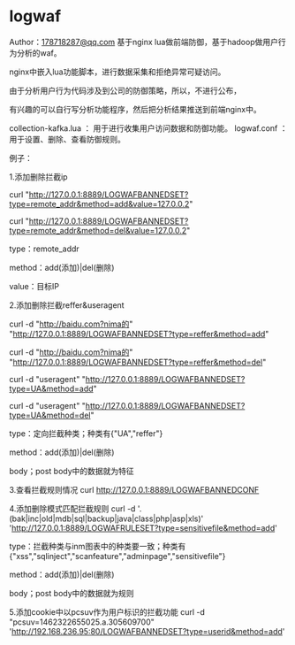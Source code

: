 ﻿# logwaf

Author：178718287@qq.com
基于nginx lua做前端防御，基于hadoop做用户行为分析的waf。

nginx中嵌入lua功能脚本，进行数据采集和拒绝异常可疑访问。

由于分析用户行为代码涉及到公司的防御策略，所以，不进行公布，

有兴趣的可以自行写分析功能程序，然后把分析结果推送到前端nginx中。


collection-kafka.lua ： 用于进行收集用户访问数据和防御功能。
logwaf.conf ： 用于设置、删除、查看防御规则。


例子：

1.添加删除拦截ip

   curl "http://127.0.0.1:8889/LOGWAFBANNEDSET?type=remote_addr&method=add&value=127.0.0.2"
   
   curl "http://127.0.0.1:8889/LOGWAFBANNEDSET?type=remote_addr&method=del&value=127.0.0.2"
   
   type：remote_addr
   
   method：add(添加)|del(删除)
   
   value：目标IP
   
2.添加删除拦截reffer&useragent

   curl -d "http://baidu.com?nima的" "http://127.0.0.1:8889/LOGWAFBANNEDSET?type=reffer&method=add"
   
   curl -d "http://baidu.com?nima的" "http://127.0.0.1:8889/LOGWAFBANNEDSET?type=reffer&method=del"
   
   curl -d "useragent" "http://127.0.0.1:8889/LOGWAFBANNEDSET?type=UA&method=add"
   
   curl -d "useragent" "http://127.0.0.1:8889/LOGWAFBANNEDSET?type=UA&method=del"
   
   type：定向拦截种类；种类有{"UA","reffer"}
   
   method：add(添加)|del(删除)
   
   body；post body中的数据就为特征
   
3.查看拦截规则情况
   curl http://127.0.0.1:8889/LOGWAFBANNEDCONF
   
4.添加删除模式匹配拦截规则
   curl -d '.(bak|inc|old|mdb|sql|backup|java|class|php|asp|xls)' 'http://127.0.0.1:8889/LOGWAFRULESET?type=sensitivefile&method=add'
   
   type：拦截种类与inm图表中的种类要一致；种类有{"xss","sqlinject","scanfeature","adminpage","sensitivefile"}
   
   method：add(添加)|del(删除)
   
   body；post body中的数据就为规则
   
5.添加cookie中以pcsuv作为用户标识的拦截功能
   curl -d "pcsuv=1462322655025.a.305609700" 'http://192.168.236.95:80/LOGWAFBANNEDSET?type=userid&method=add'